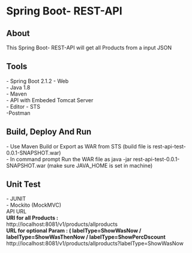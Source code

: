 # Spring Boot- REST-API

<h2>About</h2>


This Spring Boot- REST-API will get all Products from a input JSON

<h2>Tools</h2>
- Spring Boot 2.1.2 - Web
<br>
- Java 1.8
<br>
- Maven 
<br>
- API with Embeded Tomcat Server
<br>
- Editor - STS
<br>
-Postman
<br>
<h2>Build, Deploy And Run</h2>
- Use Maven Build or Export as WAR from STS (build file is rest-api-test-0.0.1-SNAPSHOT.war)
<br>
- In command prompt Run the WAR file as java -jar rest-api-test-0.0.1-SNAPSHOT.war (make sure JAVA_HOME is set in machine)

<h2>Unit Test</h2>
- JUNIT
<br>
- Mockito (MockMVC)
<br>
<h>API URL</h>
<br>
<b>URI for all Products : </b>
<br>
http://localhost:8081/v1/products/allproducts
<br>
<b>URL for optional Param : ( labelType=ShowWasNow / labelType=ShowWasThenNow / labelType=ShowPercDscount </b>
<br>
http://localhost:8081/v1/products/allproducts?labelType=ShowWasNow
